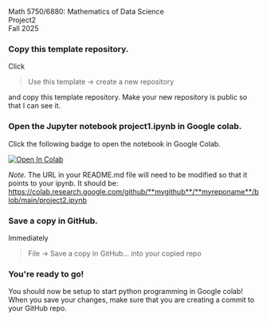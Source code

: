 Math 5750/6880: Mathematics of Data Science  
Project2  
Fall 2025

### Copy this template repository.

Click  
> Use this template → create a new repository 

and copy this template repository. Make your new repository is public so that I can see it.  


### Open the Jupyter notebook project1.ipynb in Google colab.
Click the following badge to open the notebook in Google Colab. 

[![Open In Colab](https://colab.research.google.com/assets/colab-badge.svg)](
https://colab.research.google.com/github/yiheng870106/Mathematics-of-Data-Science-Project-2-yiheng/blob/main/project2.ipynb)

*Note.* The URL in your README.md file will need to be modified so that it points to your ipynb. It should be:  
https://colab.research.google.com/github/**mygithub**/**myreponame**/blob/main/project2.ipynb


### Save a copy in GitHub.
Immediately 
> File → Save a copy in GitHub… into your copied repo



### You're ready to go! 
You should now be setup to start python programming in Google colab! When you save your changes, make sure that you are creating a commit to your GitHub repo. 

